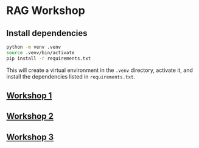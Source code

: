# RAG Workshop

## Install dependencies

```bash
python -m venv .venv
source .venv/bin/activate
pip install -r requirements.txt
```

This will create a virtual environment in the `.venv` directory, activate it, and install the dependencies listed in `requirements.txt`.

## [Workshop 1](WORKSHOP1.md)

## [Workshop 2](WORKSHOP2.md)

## [Workshop 3](WORKSHOP3.md)
